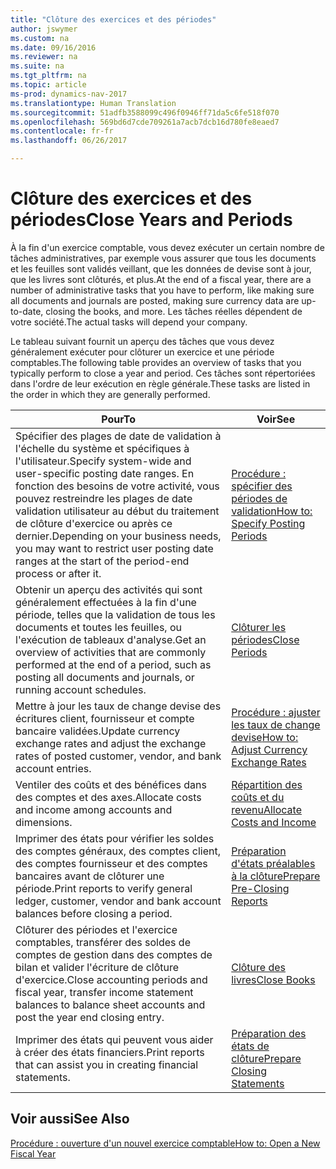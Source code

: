 ```yaml
---
title: "Clôture des exercices et des périodes"
author: jswymer
ms.custom: na
ms.date: 09/16/2016
ms.reviewer: na
ms.suite: na
ms.tgt_pltfrm: na
ms.topic: article
ms-prod: dynamics-nav-2017
ms.translationtype: Human Translation
ms.sourcegitcommit: 51adfb3588099c496f0946ff71da5c6fe518f070
ms.openlocfilehash: 569bd6d7cde709261a7acb7dcb16d780fe8eaed7
ms.contentlocale: fr-fr
ms.lasthandoff: 06/26/2017

---
```

# <a name="close-years-and-periods"></a><span data-ttu-id="4f424-102">Clôture des exercices et des périodes</span><span class="sxs-lookup"><span data-stu-id="4f424-102">Close Years and Periods</span></span>
<span data-ttu-id="4f424-103">À la fin d'un exercice comptable, vous devez exécuter un certain nombre de tâches administratives, par exemple vous assurer que tous les documents et les feuilles sont validés veillant, que les données de devise sont à jour, que les livres sont clôturés, et plus.</span><span class="sxs-lookup"><span data-stu-id="4f424-103">At the end of a fiscal year, there are a number of administrative tasks that you have to perform, like making sure all documents and journals are posted, making sure currency data are up-to-date, closing the books, and more.</span></span> <span data-ttu-id="4f424-104">Les tâches réelles dépendent de votre société.</span><span class="sxs-lookup"><span data-stu-id="4f424-104">The actual tasks will depend your company.</span></span>

<span data-ttu-id="4f424-105">Le tableau suivant fournit un aperçu des tâches que vous devez généralement exécuter pour clôturer un exercice et une période comptables.</span><span class="sxs-lookup"><span data-stu-id="4f424-105">The following table provides an overview of tasks that you typically perform to close a year and period.</span></span> <span data-ttu-id="4f424-106">Ces tâches sont répertoriées dans l'ordre de leur exécution en règle générale.</span><span class="sxs-lookup"><span data-stu-id="4f424-106">These tasks are listed in the order in which they are generally performed.</span></span>

|<span data-ttu-id="4f424-107">Pour</span><span class="sxs-lookup"><span data-stu-id="4f424-107">To</span></span>     |<span data-ttu-id="4f424-108">Voir</span><span class="sxs-lookup"><span data-stu-id="4f424-108">See</span></span>                   |
|-------|----------------------|
|<span data-ttu-id="4f424-109">Spécifier des plages de date de validation à l'échelle du système et spécifiques à l'utilisateur.</span><span class="sxs-lookup"><span data-stu-id="4f424-109">Specify system-wide and user-specific posting date ranges.</span></span> <span data-ttu-id="4f424-110">En fonction des besoins de votre activité, vous pouvez restreindre les plages de date validation utilisateur au début du traitement de clôture d'exercice ou après ce dernier.</span><span class="sxs-lookup"><span data-stu-id="4f424-110">Depending on your business needs, you may want to restrict user posting date ranges at the start of the period-end process or after it.</span></span>|[<span data-ttu-id="4f424-111">Procédure : spécifier des périodes de validation</span><span class="sxs-lookup"><span data-stu-id="4f424-111">How to: Specify Posting Periods</span></span>](finance-setup-how-specify-posting-periods.md)|
|<span data-ttu-id="4f424-112">Obtenir un aperçu des activités qui sont généralement effectuées à la fin d'une période, telles que la validation de tous les documents et toutes les feuilles, ou l'exécution de tableaux d'analyse.</span><span class="sxs-lookup"><span data-stu-id="4f424-112">Get an overview of activities that are commonly performed at the end of a period, such as posting all documents and journals, or running account schedules.</span></span>|[<span data-ttu-id="4f424-113">Clôturer les périodes</span><span class="sxs-lookup"><span data-stu-id="4f424-113">Close Periods</span></span>](year-how-complete-period-end-processes.md)|
|<span data-ttu-id="4f424-114">Mettre à jour les taux de change devise des écritures client, fournisseur et compte bancaire validées.</span><span class="sxs-lookup"><span data-stu-id="4f424-114">Update currency exchange rates and adjust the exchange rates of posted customer, vendor, and bank account entries.</span></span>|[<span data-ttu-id="4f424-115">Procédure : ajuster les taux de change devise</span><span class="sxs-lookup"><span data-stu-id="4f424-115">How to: Adjust Currency Exchange Rates</span></span>](finance-setup-setup-currencies.md)|
|<span data-ttu-id="4f424-116">Ventiler des coûts et des bénéfices dans des comptes et des axes.</span><span class="sxs-lookup"><span data-stu-id="4f424-116">Allocate costs and income among accounts and dimensions.</span></span>|[<span data-ttu-id="4f424-117">Répartition des coûts et du revenu</span><span class="sxs-lookup"><span data-stu-id="4f424-117">Allocate Costs and Income</span></span>](year-allocate-costs-income.md)|
|<span data-ttu-id="4f424-118">Imprimer des états pour vérifier les soldes des comptes généraux, des comptes client, des comptes fournisseur et des comptes bancaires avant de clôturer une période.</span><span class="sxs-lookup"><span data-stu-id="4f424-118">Print reports to verify general ledger, customer, vendor and bank account balances before closing a period.</span></span>|[<span data-ttu-id="4f424-119">Préparation d'états préalables à la clôture</span><span class="sxs-lookup"><span data-stu-id="4f424-119">Prepare Pre-Closing Reports</span></span>](year-prepare-preclose-reports.md)|
|<span data-ttu-id="4f424-120">Clôturer des périodes et l'exercice comptables, transférer des soldes de comptes de gestion dans des comptes de bilan et valider l'écriture de clôture d'exercice.</span><span class="sxs-lookup"><span data-stu-id="4f424-120">Close accounting periods and fiscal year, transfer income statement balances to balance sheet accounts and post the year end closing entry.</span></span>|[<span data-ttu-id="4f424-121">Clôture des livres</span><span class="sxs-lookup"><span data-stu-id="4f424-121">Close Books</span></span>](year-close-books.md)|
|<span data-ttu-id="4f424-122">Imprimer des états qui peuvent vous aider à créer des états financiers.</span><span class="sxs-lookup"><span data-stu-id="4f424-122">Print reports that can assist you in creating financial statements.</span></span>|[<span data-ttu-id="4f424-123">Préparation des états de clôture</span><span class="sxs-lookup"><span data-stu-id="4f424-123">Prepare Closing Statements</span></span>](year-prepare-close-statements.md)|

## <a name="see-also"></a><span data-ttu-id="4f424-124">Voir aussi</span><span class="sxs-lookup"><span data-stu-id="4f424-124">See Also</span></span>
[<span data-ttu-id="4f424-125">Procédure : ouverture d'un nouvel exercice comptable</span><span class="sxs-lookup"><span data-stu-id="4f424-125">How to: Open a New Fiscal Year</span></span>](finance-setup-how-open-new-fiscal-year.md)

